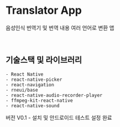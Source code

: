 # Translator App

음성인식 번역기 및 번역 내용 여러 언어로 변환 앱

<br>

## 기술스택 및 라이브러리

```
- React Native
- react-native-picker
- react-navigation
- rneui/base
- react-native-audio-recorder-player
- ffmpeg-kit-react-native
- react-native-sound
```

버전
V0.1 - 설치 및 안드로이드 테스트 설정 완료
